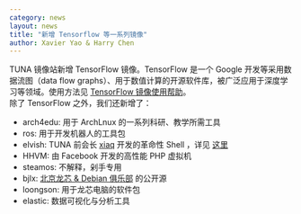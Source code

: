 ```yaml
---
category: news
layout: news
title: "新增 Tensorflow 等一系列镜像"
author: Xavier Yao & Harry Chen
---
```


TUNA 镜像站新增 TensorFlow 镜像。TensorFlow 是一个 Google 开发等采用数据流图（data flow graphs）、用于数值计算的开源软件库，被广泛应用于深度学习等领域。使用方法见 [TensorFlow 镜像使用帮助](/help/tensorflow/)。  
除了 TensorFlow 之外，我们还新增了：  
- arch4edu: 用于 ArchLnux 的一系列科研、教学所需工具
- ros: 用于开发机器人的工具包
- elvish: TUNA 前会长 [xiaq](https://github.com/xiaq) 开发的革命性 Shell ，详见 [这里](https://elvish.io/)
- HHVM: 由 Facebook 开发的高性能 PHP 虚拟机
- steamos: 不解释，剁手专用
- bjlx: [北京龙芯 & Debian 俱乐部](http://www.bjlx.org.cn/) 的公开源 
- loongson: 用于龙芯电脑的软件包
- elastic: 数据可视化与分析工具